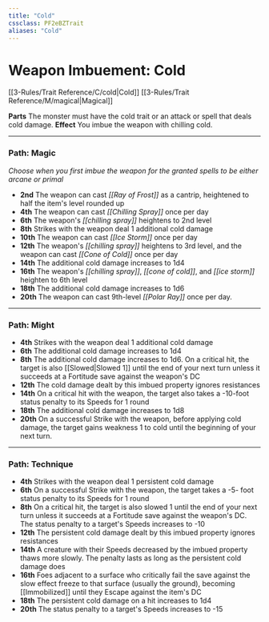 ```yaml
---
title: "Cold"
cssclass: PF2eBZTrait
aliases: "Cold"
---
```


# Weapon Imbuement: Cold
[[3-Rules/Trait Reference/C/cold|Cold]] [[3-Rules/Trait Reference/M/magical|Magical]]

**Parts** The monster must have the cold trait or an attack or spell that deals cold damage.
**Effect** You imbue the weapon with chilling cold.

* * *

### Path: Magic  
*Choose when you first imbue the weapon for the granted spells to be either arcane or primal*

*   **2nd** The weapon can cast _[[Ray of Frost]]_ as a cantrip, heightened to half the item's level rounded up
*   **4th** The weapon can cast _[[Chilling Spray]]_ once per day
*   **6th** The weapon's _[[chilling spray]]_ heightens to 2nd level
*   **8th** Strikes with the weapon deal 1 additional cold damage
*   **10th** The weapon can cast _[[Ice Storm]]_ once per day
*   **12th** The weapon's _[[chilling spray]]_ heightens to 3rd level, and the weapon can cast _[[Cone of Cold]]_ once per day
*   **14th** The additional cold damage increases to 1d4
*   **16th** The weapon's _[[chilling spray]]_, _[[cone of cold]]_, and _[[ice storm]]_ heighten to 6th level
*   **18th** The additional cold damage increases to 1d6
*   **20th** The weapon can cast 9th-level _[[Polar Ray]]_ once per day.

* * *

### Path: Might
*   **4th** Strikes with the weapon deal 1 additional cold damage
*   **6th** The additional cold damage increases to 1d4
*   **8th** The additional cold damage increases to 1d6. On a critical hit, the target is also [[Slowed|Slowed 1]] until the end of your next turn unless it succeeds at a Fortitude save against the weapon's DC
*   **12th** The cold damage dealt by this imbued property ignores resistances
*   **14th** On a critical hit with the weapon, the target also takes a -10-foot status penalty to its Speeds for 1 round
*   **18th** The additional cold damage increases to 1d8
*   **20th** On a successful Strike with the weapon, before applying cold damage, the target gains weakness 1 to cold until the beginning of your next turn.

* * *

### Path: Technique
*   **4th** Strikes with the weapon deal 1 persistent cold damage
*   **6th** On a successful Strike with the weapon, the target takes a -5- foot status penalty to its Speeds for 1 round
*   **8th** On a critical hit, the target is also slowed 1 until the end of your next turn unless it succeeds at a Fortitude save against the weapon's DC. The status penalty to a target's Speeds increases to -10
*   **12th** The persistent cold damage dealt by this imbued property ignores resistances
*   **14th** A creature with their Speeds decreased by the imbued property thaws more slowly. The penalty lasts as long as the persistent cold damage does
*   **16th** Foes adjacent to a surface who critically fail the save against the slow effect freeze to that surface (usually the ground), becoming [[Immobilized]] until they Escape against the item's DC
*   **18th** The persistent cold damage on a hit increases to 1d4
*   **20th** The status penalty to a target's Speeds increases to -15
